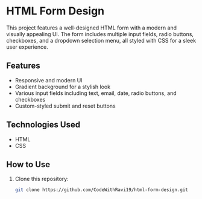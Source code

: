 # HTML Form Design

This project features a well-designed HTML form with a modern and visually appealing UI. The form includes multiple input fields, radio buttons, checkboxes, and a dropdown selection menu, all styled with CSS for a sleek user experience.

## Features
- Responsive and modern UI
- Gradient background for a stylish look
- Various input fields including text, email, date, radio buttons, and checkboxes
- Custom-styled submit and reset buttons

## Technologies Used
- HTML
- CSS

## How to Use
1. Clone this repository:
   ```bash
   git clone https://github.com/CodeWithRavi19/html-form-design.git

